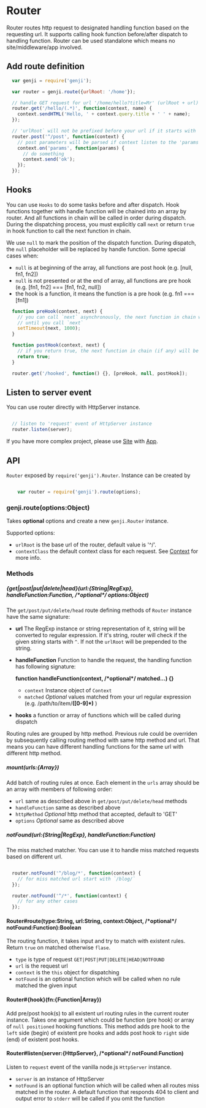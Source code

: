 Router
======

Router routes http request to designated handling function based on the requesting url. It supports calling hook
function before/after dispatch to handling function. Router can be used standalone which means no site/middleware/app involved.

## Add route definition

```javascript
  var genji = require('genji');

  var router = genji.route({urlRoot: '/home'});

  // handle GET request for url '/home/hello?title=Mr' (urlRoot + url)
  router.get('/hello/(.*)', function(context, name) {
    context.sendHTML('Hello, ' + context.query.title + ' ' + name);
  });

  // 'urlRoot` will not be prefixed before your url if it starts with '^'
  router.post('^/post', function(context) {
    // post parameters will be parsed if context listen to the 'params' event.
    context.on('params', function(params) {
      // do something
      context.send('ok');
    });
  });
```

## Hooks

You can use `Hooks` to do some tasks before and after dispatch. Hook functions together with handle function will be chained
into an array by router. And all functions in chain will be called in order during dispatch. During the dispatching process,
you must explicitly call `next` or return `true` in hook function to call the next function in chain.

We use `null` to mark the position of the dispatch function. During dispatch, the `null` placeholder will be replaced by
handle function. Some special cases when:
  - `null` is at beginning of the array, all functions are post hook (e.g. [null, fn1, fn2])
  - `null` is not presented or at the end of array, all functions are pre hook (e.g. [fn1, fn2] === [fn1, fn2, null])
  - the hook is a function, it means the function is a pre hook (e.g. fn1 === [fn1])

```javascript
  function preHook(context, next) {
    // you can call `next` asynchronously, the next function in chain won't be called
    // until you call `next`
    setTimeout(next, 1000);
  }

  function postHook(context, next) {
    // if you return true, the next function in chain (if any) will be called immediately
    return true;
  }

  router.get('/hooked', function() {}, [preHook, null, postHook]);

```

## Listen to server event

You can use router directly with HttpServer instance.

```javascript

  // listen to 'request' event of HttpServer instance
  router.listen(server);

```

If you have more complex project, please use [Site](#site) with [App](#app).

## API

`Router` exposed by `require('genji').Router`. Instance can be created by

```javascript

    var router = require('genji').route(options);

```

### genji.route(options:Object)

Takes **optional** options and create a new `genji.Router` instance.

Supported options:

 - `urlRoot` is the base url of the router, default value is '^/'.
 - `contextClass` the default context class for each request. See [Context](#context) for more info.

### Methods


##### {get|post|put|delete|head}(url:{String|RegExp}, handleFunction:Function, /\*optional\*/ options:Object)

The `get/post/put/delete/head` route defining methods of `Router` instance have the same signature:

  - **url** The RegExp instance or string representation of it, string will be converted to regular expression.
    If it's string, router will check if the given string starts with `^`. If not the `urlRoot` will be prepended to the string.

  - **handleFunction** Function to handle the request, the handling function has following signature:

    **function handleFunction(context, /\*optional\*/ matched...) {}**
      - `context` Instance object of `Context`
      - `matched` *Optional* values matched from your url regular expression (e.g. /path/to/item/**([0-9]\*)** )

  - **hooks** a function or array of functions which will be called during dispatch

Routing rules are grouped by http method. Previous rule could be overriden by subsequently calling routing method with same
http method and url. That means you can have different handling functions for the same url with different http method.

##### mount(urls:{Array})

Add batch of routing rules at once. Each element in the `urls` array should be an array with members of following order:

  - `url` same as described above in `get/post/put/delete/head` methods
  - `handleFunction` same as described above
  - `httpMethod` *Optional* http method that accepted, default to 'GET'
  - `options` *Optional* same as described above

##### notFound(url:{String|RegExp}, handleFunction:Function)

The miss matched matcher. You can use it to handle miss matched requests based on different url.

```javascript

  router.notFound('^/blog/*', function(context) {
    // for miss matched url start with `/blog/`
  });

  router.notFound('^/*', function(context) {
    // for any other cases
  });

```

#### Router#route(type:String, url:String, context:Object, /\*optional\*/ notFound:Function):Boolean

The routing function, it takes input and try to match with existent rules. Return `true` on matched otherwise `flase`.

  - `type` is type of request `GET|POST|PUT|DELETE|HEAD|NOTFOUND`
  - `url` is the request url
  - `context` is the `this` object for dispatching
  - `notFound` is an optional function which will be called when no rule matched the given input

#### Router#{hook}(fn:{Function|Array})

Add pre/post hook(s) to all existent url routing rules in the current router instance. Takes one argument which could be
function (pre hook) or array of `null positioned` hooking functions. This method adds pre hook to the `left` side (begin)
of existent pre hooks and adds post hook to `right` side (end) of existent post hooks.

#### Router#listen(server:{HttpServer}, /\*optional\*/ notFound:Function)

Listen to `request` event of the vanilla node.js `HttpServer` instance.

  - `server` is an instance of HttpServer
  - `notFound` is an optional function which will be called when all routes miss matched in the router.
    A default function that responds 404 to client and output error to `stderr` will be called if you omit the function
